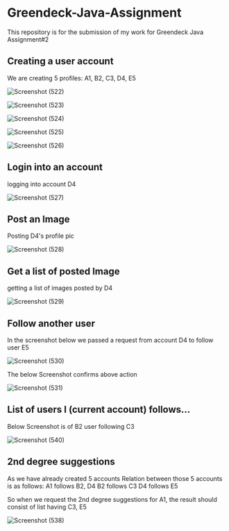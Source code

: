 # Greendeck-Java-Assignment
This repository is for the submission of my work for Greendeck Java Assignment#2

## Creating a user account

We are creating 5 profiles: A1, B2, C3, D4, E5

![Screenshot (522)](https://user-images.githubusercontent.com/49793433/162266143-6fbdebe2-9b5d-4887-9a6c-a265d4d9dbfd.png)

![Screenshot (523)](https://user-images.githubusercontent.com/49793433/162266166-a1ab0dde-0005-45aa-affb-4580633eb397.png)

![Screenshot (524)](https://user-images.githubusercontent.com/49793433/162266122-d243c48e-f57a-4aac-8711-f8bb8d017942.png)

![Screenshot (525)](https://user-images.githubusercontent.com/49793433/162266186-d091d59a-14f8-48eb-9b48-cc5fa894b5c5.png)

![Screenshot (526)](https://user-images.githubusercontent.com/49793433/162266193-ed2b4f00-34f2-4ec6-bf71-97496c5f436d.png)


## Login into an account

logging into account D4

![Screenshot (527)](https://user-images.githubusercontent.com/49793433/162266345-8db2efa3-803a-49a2-bf3e-90c79723747e.png)


## Post an Image

Posting D4's profile pic

![Screenshot (528)](https://user-images.githubusercontent.com/49793433/162266438-2cf278ce-5f78-47e2-98c5-c256e4e501b5.png)


## Get a list of posted Image

getting a list of images posted by D4

![Screenshot (529)](https://user-images.githubusercontent.com/49793433/162266461-e7b0941a-7718-4c28-ab30-99b46564ca3c.png)


## Follow another user

In the screenshot below we passed a request from account D4 to follow user E5

![Screenshot (530)](https://user-images.githubusercontent.com/49793433/162266676-2716b6a0-6312-454d-bbdc-096311334a3e.png)


The below Screenshot confirms above action

![Screenshot (531)](https://user-images.githubusercontent.com/49793433/162266834-0c4fde33-748b-4862-afdb-d2361cadec5a.png)


## List of users I (current account) follows...

Below Screenshot is of B2 user following C3

![Screenshot (540)](https://user-images.githubusercontent.com/49793433/162267346-a15d13f8-fc4a-488e-8710-5171bad5c4aa.png)


## 2nd degree suggestions

As we have already created 5 accounts
Relation between those 5 accounts is as follows:
A1 follows B2, D4
B2 follows C3
D4 follows E5

So when we request the 2nd degree suggestions for A1, the result should consist of list having C3, E5

![Screenshot (538)](https://user-images.githubusercontent.com/49793433/162267225-9ddc9cd9-daa7-44ef-a6ff-ba7de03b6602.png)


